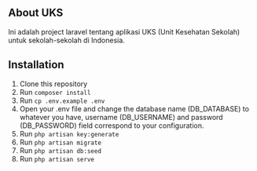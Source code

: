 ## About UKS
Ini adalah project laravel tentang aplikasi UKS (Unit Kesehatan Sekolah) untuk sekolah-sekolah di Indonesia.

## Installation
1. Clone this repository
2. Run `composer install`
3. Run `cp .env.example .env`
4. Open your .env file and change the database name (DB_DATABASE) to whatever you have, username (DB_USERNAME) and password (DB_PASSWORD) field correspond to your configuration.
3. Run `php artisan key:generate`
4. Run `php artisan migrate`
5. Run `php artisan db:seed`
6. Run `php artisan serve`



